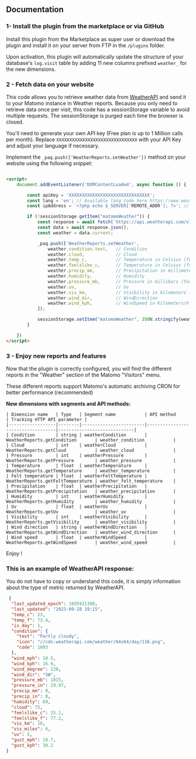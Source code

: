 ## Documentation

### 1- Install the plugin from the marketplace or via GitHub

Install this plugin from the Marketplace as super user or download the plugin and install it on your server from FTP in
the `/plugins` folder.

Upon activation, this plugin will automatically update the structure of your database's `log.visit` table by adding 11
new columns prefixed `weather_` for the new dimensions.

### 2 - Fetch data on your website

This code allows you to retrieve weather data from [WeatherAPI](https://www.weatherapi.com) and send it to your Matomo
instance in Weather reports. Because you only need to retrieve data once per visit, this code has a sessionStorage
variable to avoid multiple requests. The sessionStorage is purged each time the browser is closed.

You'll need to generate your own API key (Free plan is up to 1 Million calls per month).
Replace `XXXXXXXXXXXXXXXXXXXXXXXXXXXXXXX` with your API Key and adjust your language if necessary.

Implement the `_paq.push(['WeatherReports.setWeather'])` method on your website using the following snippet:

```html

<script>
    document.addEventListener('DOMContentLoaded', async function () {

        const apiKey = 'XXXXXXXXXXXXXXXXXXXXXXXXXXXXXXX';
        const lang = 'en'; // Available lang code here https://www.weatherapi.com/docs/
        const ipAddress = '<?php echo $_SERVER['REMOTE_ADDR']; ?>'; // Only for PHP servers

        if (!sessionStorage.getItem("matomoWeather")) {
            const response = await fetch(`https://api.weatherapi.com/v1/current.json?key=${apiKey}&q=${ipAddress}&aqi=no&lang=${lang}`)
            const data = await response.json();
            const weather = data.current;

            _paq.push(['WeatherReports.setWeather',
                weather.condition.text,   // Condition
                weather.cloud,            // Cloud
                weather.temp_c,           // Temperature in Celsius (for Fahrenheit, use: weather.temp_f)
                weather.feelslike_c,      // Temperature in Celsius (for Fahrenheit, use: weather.feelslike_f)
                weather.precip_mm,        // Precipitation in millimeters (for inches, use: weather.precip_in)
                weather.humidity,         // Humidity
                weather.pressure_mb,      // Pressure in millibars (for inches, use: weather.pressure_in)
                weather.uv,               // Uv
                weather.vis_km,           // Visibility in kilometers (for miles, use: weather.vis_miles)
                weather.wind_dir,         // WindDirection
                weather.wind_kph,         // WindSpeed in Kilometers/h (for miles/h, use: weather.wind_mph)
            ]);

            sessionStorage.setItem("matomoWeather", JSON.stringify(weather));
        }

    })
</script>
```

### 3 - Enjoy new reports and features

Now that the plugin is correctly configured, you will find the different reports in the "Weather" section of the
Matomo "Visitors" menu.

These different reports support Matomo's automatic archiving CRON for better performance (recommended)

**New dimensions with segments and API methods:**

```
| Dimension name   | Type   | Segment name           | API method                        | Tracking HTTP API parameter |
|------------------|--------|------------------------|-----------------------------------|-----------------------------|
| Condition        | string | weatherCondition       | WeatherReports.getCondition       | weather_condition           |
| Cloud            | int    | weatherCloud           | WeatherReports.getCloud           | weather_cloud               |
| Pressure         | int    | weatherPressure        | WeatherReports.getPressure        | weather_pressure            |
| Temperature      | float  | weatherTemperature     | WeatherReports.getTemperature     | weather_temperature         |
| Felt temperature | float  | weatherFeltTemperature | WeatherReports.getFeltTemperature | weather_felt_temperature    |
| Precipitation    | float  | weatherPrecipitation   | WeatherReports.getPrecipitation   | weather_precipitation       |
| Humidity         | int    | weatherHumidity        | WeatherReports.getHumidity        | weather_humidity            |
| Uv               | float  | weatherUv              | WeatherReports.getUv              | weather_uv                  |
| Visibility       | int    | weatherVisibility      | WeatherReports.getVisibility      | weather_visibility          |
| Wind direction   | string | weatherWindDirection   | WeatherReports.getWindDirection   | weather_wind_direction      |
| Wind speed       | float  | weatherWindSpeed       | WeatherReports.getWindSpeed       | weather_wind_speed          |
```

Enjoy !

### This is an example of WeatherAPI response:

You do not have to copy or understand this code, it is simply information about the type of metric returned by
WeatherAPI.

```json
 {
  "last_updated_epoch": 1695921300,
  "last_updated": "2023-09-28 19:15",
  "temp_c": 23,
  "temp_f": 73.4,
  "is_day": 1,
  "condition": {
    "text": "Partly cloudy",
    "icon": "//cdn.weatherapi.com/weather/64x64/day/116.png",
    "code": 1003
  },
  "wind_mph": 10.5,
  "wind_kph": 16.9,
  "wind_degree": 220,
  "wind_dir": "SW",
  "pressure_mb": 1015,
  "pressure_in": 29.97,
  "precip_mm": 0,
  "precip_in": 0,
  "humidity": 69,
  "cloud": 75,
  "feelslike_c": 25.1,
  "feelslike_f": 77.2,
  "vis_km": 10,
  "vis_miles": 6,
  "uv": 5,
  "gust_mph": 18.7,
  "gust_kph": 30.2
}
```